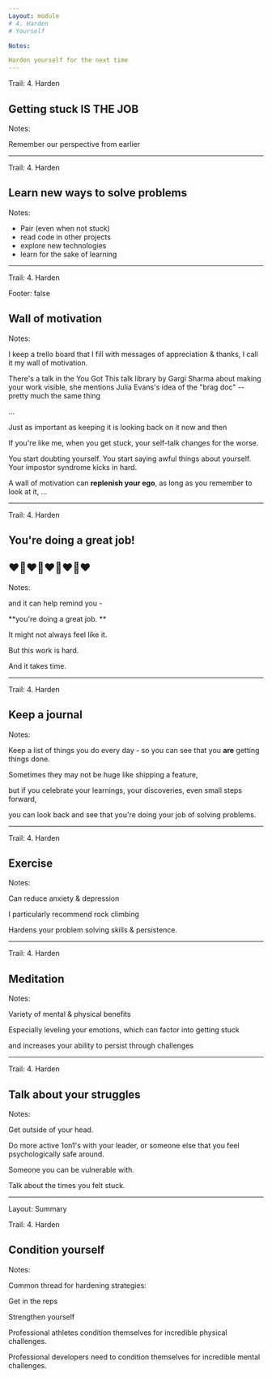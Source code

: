 ```yaml
---
Layout: module
# 4. Harden 
# Yourself

Notes:

Harden yourself for the next time
---
```


Trail: 4. Harden

## Getting stuck **IS THE JOB**

Notes:

Remember our perspective from earlier

---

Trail: 4. Harden

## Learn new ways to solve problems

Notes:

- Pair (even when not stuck)
- read code in other projects
- explore new technologies
- learn for the sake of learning

---

Trail: 4. Harden

Footer: false

<!-- .slide: data-background="/images/wall-of-motivation.png" class="inverse highlight" -->

## Wall of motivation

Notes:

I keep a trello board that I fill with messages of appreciation & thanks, I call it my wall of motivation.

There's a talk in the You Got This talk library by Gargi Sharma about making your work visible, she mentions Julia Evans's idea of the "brag doc" -- pretty much the same thing

...

Just as important as keeping it is looking back on it now and then

If you're like me, when you get stuck, your self-talk changes for the worse.

You start doubting yourself. You start saying awful things about yourself. Your impostor syndrome kicks in hard.

A wall of motivation can **replenish your ego**, as long as you remember to look at it, ...

---

Trail: 4. Harden

## You're doing a great job!

## ❤️🤗️❤️🤗️❤️🤗️❤️🤗️❤️

Notes:

and it can help remind you -

**you're doing a great job. **

It might not always feel like it.

But this work is hard.

And it takes time.

---

Trail: 4. Harden

## Keep a journal

Notes:

Keep a list of things you do every day - so you can see that you **are** getting things done.

Sometimes they may not be huge like shipping a feature,

but if you celebrate your learnings, your discoveries, even small steps forward,

you can look back and see that you're doing your job of solving problems.

---

Trail: 4. Harden

## Exercise

Notes:

Can reduce anxiety & depression

I particularly recommend rock climbing

Hardens your problem solving skills & persistence.

---

Trail: 4. Harden

## Meditation

Notes:

Variety of mental & physical benefits

Especially leveling your emotions, which can factor into getting stuck

and increases your ability to persist through challenges

---

Trail: 4. Harden

## Talk about your struggles

Notes:

Get outside of your head.

Do more active 1on1's with your leader, or someone else that you feel psychologically safe around.

Someone you can be vulnerable with.

Talk about the times you felt stuck.

---

Layout: Summary

Trail: 4. Harden

## Condition yourself

Notes:

Common thread for hardening strategies:

Get in the reps

Strengthen yourself

Professional athletes condition themselves for incredible physical challenges.

Professional developers need to condition themselves for incredible mental challenges.
